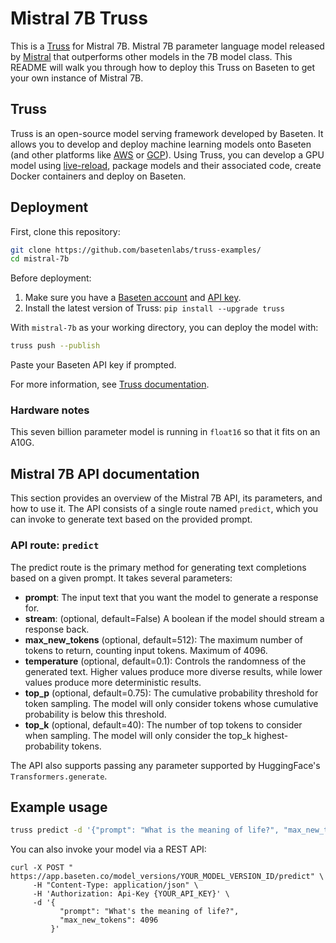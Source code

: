 # Mistral 7B Truss

This is a [Truss](https://truss.baseten.co/) for Mistral 7B. Mistral 7B parameter language model released by [Mistral](https://mistral.ai/) that outperforms other models in the 7B model class. This README will walk you through how to deploy this Truss on Baseten to get your own instance of Mistral 7B.

## Truss

Truss is an open-source model serving framework developed by Baseten. It allows you to develop and deploy machine learning models onto Baseten (and other platforms like [AWS](https://truss.baseten.co/deploy/aws) or [GCP](https://truss.baseten.co/deploy/gcp)). Using Truss, you can develop a GPU model using [live-reload](https://baseten.co/blog/technical-deep-dive-truss-live-reload), package models and their associated code, create Docker containers and deploy on Baseten.

## Deployment

First, clone this repository:

```sh
git clone https://github.com/basetenlabs/truss-examples/
cd mistral-7b
```

Before deployment:

1. Make sure you have a [Baseten account](https://app.baseten.co/signup) and [API key](https://app.baseten.co/settings/account/api_keys).
2. Install the latest version of Truss: `pip install --upgrade truss`

With `mistral-7b` as your working directory, you can deploy the model with:

```sh
truss push --publish
```

Paste your Baseten API key if prompted.

For more information, see [Truss documentation](https://truss.baseten.co).

### Hardware notes

This seven billion parameter model is running in `float16` so that it fits on an A10G.

## Mistral 7B API documentation

This section provides an overview of the Mistral 7B API, its parameters, and how to use it. The API consists of a single route named  `predict`, which you can invoke to generate text based on the provided prompt.

### API route: `predict`

The predict route is the primary method for generating text completions based on a given prompt. It takes several parameters:

- __prompt__: The input text that you want the model to generate a response for.
- __stream__: (optional, default=False) A boolean if the model should stream a response back.
- __max_new_tokens__ (optional, default=512): The maximum number of tokens to return, counting input tokens. Maximum of 4096.
- __temperature__ (optional, default=0.1): Controls the randomness of the generated text. Higher values produce more diverse results, while lower values produce more deterministic results.
- __top_p__ (optional, default=0.75): The cumulative probability threshold for token sampling. The model will only consider tokens whose cumulative probability is below this threshold.
- __top_k__ (optional, default=40): The number of top tokens to consider when sampling. The model will only consider the top_k highest-probability tokens.

The API also supports passing any parameter supported by HuggingFace's `Transformers.generate`.

## Example usage

```sh
truss predict -d '{"prompt": "What is the meaning of life?", "max_new_tokens": 4096}'
```

You can also invoke your model via a REST API:

```
curl -X POST " https://app.baseten.co/model_versions/YOUR_MODEL_VERSION_ID/predict" \
     -H "Content-Type: application/json" \
     -H 'Authorization: Api-Key {YOUR_API_KEY}' \
     -d '{
           "prompt": "What's the meaning of life?",
           "max_new_tokens": 4096
         }'
```
